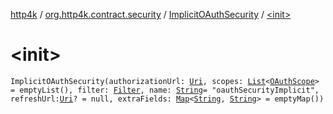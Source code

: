 [http4k](../../index.md) / [org.http4k.contract.security](../index.md) / [ImplicitOAuthSecurity](index.md) / [&lt;init&gt;](./-init-.md)

# &lt;init&gt;

`ImplicitOAuthSecurity(authorizationUrl: `[`Uri`](../../org.http4k.core/-uri/index.md)`, scopes: `[`List`](https://kotlinlang.org/api/latest/jvm/stdlib/kotlin.collections/-list/index.html)`<`[`OAuthScope`](../-o-auth-scope/index.md)`> = emptyList(), filter: `[`Filter`](../../org.http4k.core/-filter/index.md)`, name: `[`String`](https://kotlinlang.org/api/latest/jvm/stdlib/kotlin/-string/index.html)` = "oauthSecurityImplicit", refreshUrl: `[`Uri`](../../org.http4k.core/-uri/index.md)`? = null, extraFields: `[`Map`](https://kotlinlang.org/api/latest/jvm/stdlib/kotlin.collections/-map/index.html)`<`[`String`](https://kotlinlang.org/api/latest/jvm/stdlib/kotlin/-string/index.html)`, `[`String`](https://kotlinlang.org/api/latest/jvm/stdlib/kotlin/-string/index.html)`> = emptyMap())`